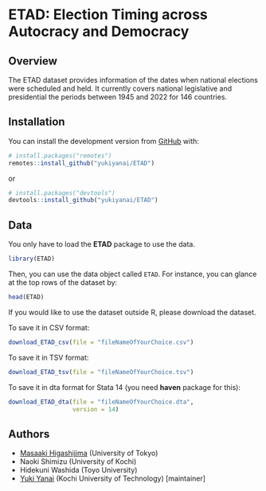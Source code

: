 
<!-- README.md is generated from README.Rmd. Please edit that file -->

# ETAD: Election Timing across Autocracy and Democracy

## Overview

The ETAD dataset provides information of the dates when national
elections were scheduled and held. It currently covers national
legislative and presidential the periods between 1945 and 2022 for 146
countries.

## Installation

You can install the development version from
[GitHub](https://github.com/) with:

``` r
# install.packages("remotes")
remotes::install_github("yukiyanai/ETAD")
```

or

``` r
# install.packages("devtools")
devtools::install_github("yukiyanai/ETAD")
```

## Data

You only have to load the **ETAD** package to use the data.

``` r
library(ETAD)
```

Then, you can use the data object called `ETAD`. For instance, you can
glance at the top rows of the dataset by:

``` r
head(ETAD)
```

If you would like to use the dataset outside R, please download the
dataset.

To save it in CSV format:

``` r
download_ETAD_csv(file = "fileNameOfYourChoice.csv")
```

To save it in TSV format:

``` r
download_ETAD_tsv(file = "fileNameOfYourChoice.tsv")
```

To save it in dta format for Stata 14 (you need **haven** package for
this):

``` r
download_ETAD_dta(file = "fileNameOfYourChoice.dta",
                  version = 14)
```

## Authors

- [Masaaki Higashijima](https://masaakihigashijima.com/) (University of
  Tokyo)
- Naoki Shimizu (University of Kochi)
- Hidekuni Washida (Toyo University)
- [Yuki Yanai](http://yukiyanai.github.io/) (Kochi University of
  Technology) \[maintainer\]
